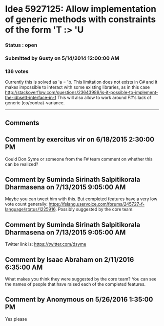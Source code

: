 # Idea 5927125: Allow implementation of generic methods with constraints of the form 'T :> 'U #

### Status : open

### Submitted by Gusty on 5/14/2014 12:00:00 AM

### 136 votes

Currently this is solved as 'a = 'b.
This limitation does not exists in C# and it makes impossible to interact with some existing libraries, as in this case http://stackoverflow.com/questions/23643989/is-it-possible-to-implement-the-idbsett-interface-in-f
This will also allow to work around F#'s lack of generic (co/contra)-variance.


------------------------
## Comments


## Comment by exercitus vir on 6/18/2015 2:30:00 PM
Could Don Syme or someone from the F# team comment on whether this can be realized?


## Comment by Suminda Sirinath Salpitikorala Dharmasena on 7/13/2015 9:05:00 AM
Maybe you can tweet him with this. But completed features have a very low vote count generally: https://fslang.uservoice.com/forums/245727-f-language/status/1225916. Possibly suggested by the core team.


## Comment by Suminda Sirinath Salpitikorala Dharmasena on 7/13/2015 9:05:00 AM
Twitter link is: https://twitter.com/dsyme


## Comment by Isaac Abraham on 2/11/2016 6:35:00 AM
What makes you think they were suggested by the core team? You can see the names of people that have raised each of the completed features.


## Comment by Anonymous on 5/26/2016 1:35:00 PM
Yes please

